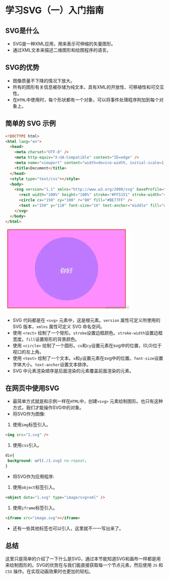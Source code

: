 # 学习SVG（一）入门指南

## SVG是什么

- SVG是一种XML应用，用来表示可伸缩的矢量图形。
- 通过XML文本来描述二维图形和绘图程序的语言。

## SVG的优势

- 图像质量不下降的情况下放大。
- 所有的图形有关信息被存储为纯文本，具有XML的开放性、可移植性和可交互性。
- 在`HTML`中使用时，每个形状都有一个对象，可以将事件处理程序附加到每个对象上。

## 简单的 SVG 示例

```html
<!DOCTYPE html>
<html lang="en">
  <head>
    <meta charset="UTF-8" />
    <meta http-equiv="X-UA-Compatible" content="IE=edge" />
    <meta name="viewport" content="width=device-width, initial-scale=1.0" />
    <title>Document</title>
  </head>
  <style type="text/css"></style>
  <body>
    <svg version="1.1" xmlns="http://www.w3.org/2000/svg" baseProfile="full" width="300" height="200">
      <rect width="100%" height="100%" stroke="#FF5151" stroke-width="4" fill="#FF8EFF" />
      <circle cx="150" cy="100" r="80" fill="#BE77FF" />
      <text x="150" y="110" font-size="16" text-anchor="middle" fill="white">你好</text>
    </svg>
  </body>
</html>
```

![1648797007(1).png](./images/svg_1_1.jpg)

- SVG 代码都是在 `<svg>` 元素中，这是根元素。`version` 属性可定义所使用的 SVG 版本，`xmlns` 属性可定义 SVG 命名空间。
- 使用 `<rect>` 绘制了一个矩形。`stroke`设置边框颜色。`stroke-width`设置边框宽度。`fill`设置矩形的背景颜色。
- 使用 `<circle>` 绘制了一个圆形。`cx`和`cy`设置元素在svg中的位置，(0,0)位于视口的左上角。
- 使用 `<text>` 绘制了一个文本。`x`和`y`设置元素在svg中的位置。`font-size`设置字体大小。`text-anchor`设置文本排序。
- SVG 中元素渲染顺序是后面渲染的元素覆盖前面渲染的元素。

## 在网页中使用SVG

- 最简单方式就是和示例一样在`HTML`中，创建`<svg>` 元素绘制图形。也只有这种方式，我们才能操作SVG中的对象。
- 将SVG作为图像:

1. 使用`img`标签引入。

```html
<img src="1.svg" />
```

1. 使用`css`引入。

```css
div{
 background: url(./1.svg) no-repeat;
}
```

- 将SVG作为应用程序:

1. 使用`object`标签引入。

```html
<object data="1.svg" type="image/svg+xml" />
```

1. 使用`iframe`标签引入。

```html
<iframe src="image.svg"></iframe>
```

- 还有一些其他标签也可以引入，这里就不一一写出来了。

## 总结

这里只是简单的介绍了一下什么是SVG，通过本节能知道SVG和画布一样都是用来绘制图形的。SVG的优势在与我们能直接获取每一个节点元素，然后使用 `JS` 和 `CSS` 操作。在实现动画效果时也更加的轻松。
